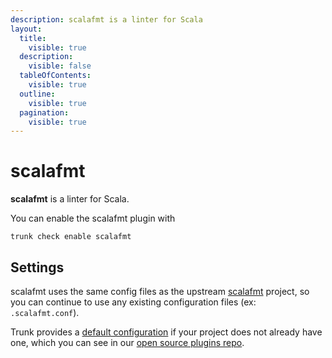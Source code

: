 ```yaml
---
description: scalafmt is a linter for Scala
layout:
  title:
    visible: true
  description:
    visible: false
  tableOfContents:
    visible: true
  outline:
    visible: true
  pagination:
    visible: true
---
```


# scalafmt

**scalafmt** is a linter for Scala.

You can enable the scalafmt plugin with

```shell
trunk check enable scalafmt
```

## Settings


scalafmt uses the same config files as the
upstream [scalafmt](https://github.com/scalameta/scalafmt#readme) project, so you can continue to use any
existing configuration files (ex: `.scalafmt.conf`).
    

Trunk provides a [default configuration](https://github.com/trunk-io/plugins/tree/main/linters/scalafmt) if your project does not already have one,
which you can see in our [open source plugins repo](https://github.com/trunk-io/plugins/tree/main).
